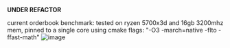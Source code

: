 **UNDER REFACTOR** 

current orderbook benchmark: 
tested on ryzen 5700x3d and 16gb 3200mhz mem, pinned to a single core 
using cmake flags: "-O3 -march=native -flto -ffast-math" 
![image](https://github.com/user-attachments/assets/dc46ced9-561e-4113-ba83-6e3653365df6)

